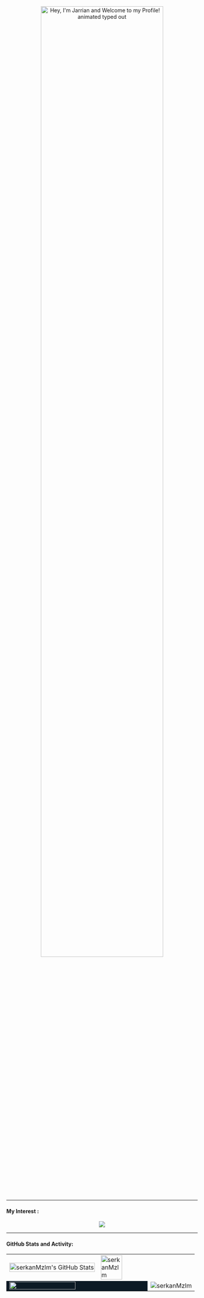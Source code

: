 <div align="center">
  <img src="https://readme-typing-svg.demolab.com?font=Fira+Code&size=32&duration=2800&pause=2000&color=A9FEF7&center=true&vCenter=true&width=940&lines=Hey%2C+I'm+Serkan+and+Welcome+to+my+Profile!" alt="Hey, I'm Jarrian and Welcome to my Profile! animated typed out" width="80%" align="middle"/>
</div>

---

#### My Interest :

<p align="center">
  <a href="https://skillicons.dev">
    <img src="https://skillicons.dev/icons?i=c,cpp,py,qt,cmake,bash,linux,ros,md,raspberrypi,arduino,git,github,vscode" />
  </a>
</p>
<!-- <p align="center">
  <a href="https://skillicons.dev">
    <img src="https://skillicons.dev/icons?i=ros,md,raspberrypi,arduino,git,github,vscode" />
  </a>
</p>  -->


<!-- ### Github Stats:

<div style="display: flex; align-items: flex-start;">

  <div style="flex: 0.85;">
      <img alt="serkanMzlm's GitHub Stats" src="https://github-readme-stats.vercel.app/api?username=serkanMzlm&show_icons=true&include_all_commits=false&count_private=true&title_color=ff652f&icon_color=FFE400&bg_color=09131B&text_color=ffffff&border_color=0c1a25" width="100%"/>
   </div>
   <div style="margin-left: 10px; flex: 1;">
      <img src="https://github-readme-activity-graph.vercel.app/graph?username=serkanMzlm&custom_title=serkanMzlm's%20GitHub%20Activity%20Graph&bg_color=0c1a25&color=A9FEF7&line=626069&point=F8D847&area_color=FE428E&title_color=FE428E&area=true" alt="serkanMzlm's Github Activity Graph"width="100%">
   </div>
</div>

---

<div style="display: flex; align-items: flex-start;">
   <div style="flex: 1;">
      <img align="center" src="https://github-readme-streak-stats.herokuapp.com/?user=serkanMzlm&theme=dark&background=09131B&card_width=" alt="serkanMzlm" style="width: 78%"/>
   </div>
   <div style="flex: 1;">
       <img align="left" src="https://github-readme-stats.vercel.app/api/top-langs/?username=serkanMzlm&title_color=ff652f&icon_color=FFE400&bg_color=09131B&text_color=ffffff&border_color=0c1a25&card_width=500" alt="serkanMzlm" style="width: 90%" />
   </div>
   <div style="flex: 1;">
       <img align="right" src="https://github-readme-stats.vercel.app/api/top-langs?username=serkanMzlm&show_icons=true&locale=en&layout=compact&title_color=ff652f&icon_color=FFE400&bg_color=09131B&text_color=ffffff&border_color=0c1a25" alt="serkanMzlm" style="width: 94%" />
   </div>
</div> -->
---

#### GitHub Stats and Activity:
<table>
  <tr>
    <td>
      <img alt="serkanMzlm's GitHub Stats" src="https://github-readme-stats.vercel.app/api?username=serkanMzlm&show_icons=true&include_all_commits=false&count_private=true&title_color=ff652f&icon_color=FFE400&bg_color=09131B&text_color=ffffff&border_color=0c1a25" width="100%" />
    </td>
    <td>
      <img align="left" src="https://github-readme-stats.vercel.app/api/top-langs/?username=serkanMzlm&title_color=ff652f&icon_color=FFE400&bg_color=09131B&text_color=ffffff&border_color=0c1a25&card_width=500" alt="serkanMzlm" style="width: 70%" />
    </td>
  </tr>
  <tr>
    <td colspan="3" style="background-color: #0c1a25;">
    <img src="https://github-readme-activity-graph.vercel.app/graph?username=serkanMzlm&custom_title=serkanMzlm's%20GitHub%20Activity%20Graph&bg_color=0c1a25&color=A9FEF7&line=626069&point=F8D847&area_color=FE428E&title_color=FE428E&area=true" width="70%" />
    </td>
    <td>
      <img align="center" src="https://github-readme-streak-stats.herokuapp.com/?user=serkanMzlm&theme=dark&background=09131B" alt="serkanMzlm" />
    </td>
  </tr>
</table>
